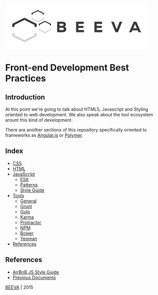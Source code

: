 ![alt text](../../static/horizontal-beeva-logo.png "BEEVA")

# Front-end Development Best Practices  

## Introduction

At this point we're going to talk about HTML5, Javascript and Styling oriented to web development.
We also speak about the tool ecosystem arount this kind of development.

There are another sections of this repository specifically oriented to frameworks as [Angular.js](../angular/README.md) or [Polymer](../polymer/README.md).

## Index  

* [CSS](css)   
* [HTML](html)
* [JavaScript](javascript)
  * [ES6](javascript/es6)
  * [Patterns](javascript/patterns)
  * [Style Guide](javascript/style_guide)
* [Tools](tools)
  * [General](tools)
  * [Grunt](tools/grunt)
  * [Gulp](tools/gulp)
  * [Karma](tools/karma)
  * [Protractor](tools/protractor)
  * [NPM](tools/npm)
  * [Bower](tools/bower)
  * [Yeoman](tools/yeoman)
* [References](#references)

## References

* [AirBnB JS Style Guide](https://github.com/airbnb/javascript)
* [Previous Documents](reference/beeva-manueldelavega.md)

[BEEVA](https://www.beeva.com) | 2015

